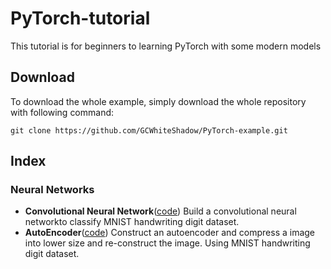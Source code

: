 # PyTorch-tutorial
This tutorial is for beginners to learning PyTorch with some modern models

## Download
To download the whole example, simply download the whole repository with following command:
```
git clone https://github.com/GCWhiteShadow/PyTorch-example.git
```

## Index
### Neural Networks
- **Convolutional Neural Network**([code](https://github.com/GCWhiteShadow/PyTorch-example/blob/master/Convolutional_Neural_Network.py)) Build a convolutional neural networkto classify MNIST handwriting digit dataset.
- **AutoEncoder**([code](https://github.com/GCWhiteShadow/PyTorch-example/blob/master/Autoencoder.py)) Construct an autoencoder and compress a image into lower size and re-construct the image. Using MNIST handwriting digit dataset.
